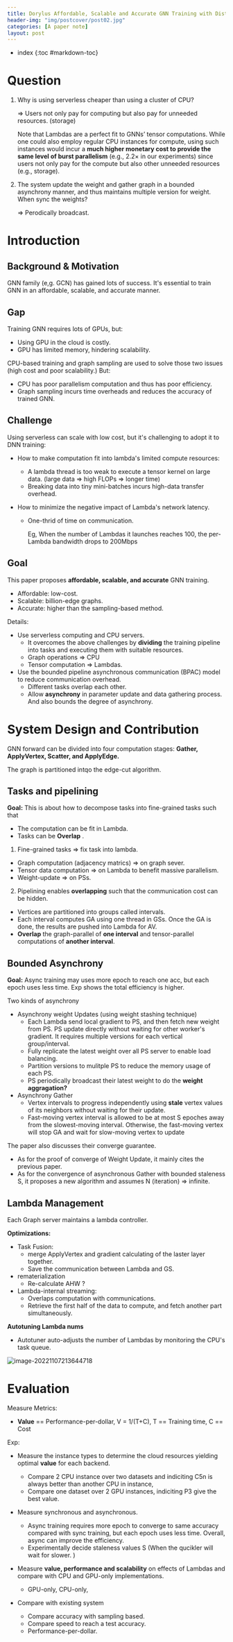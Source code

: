 ```yaml
---
title: Dorylus Affordable, Scalable and Accurate GNN Training with Distributed CPU Servers and Serverless Threads
header-img: "img/postcover/post02.jpg"
categories: [A paper note]
layout: post
---
```


- index
{:toc #markdown-toc}

# Question

1. Why is using serverless cheaper than using a cluster of CPU?

   => Users not only pay for computing but also pay for unneeded resources. (storage)

   Note that Lambdas are a perfect fit to GNNs’ tensor computations. While one could also employ regular CPU instances for compute, using such instances would incur a **much higher monetary cost to provide the same level of burst parallelism** (e.g., 2.2× in our experiments) since users not only pay for the compute but also other unneeded resources (e.g., storage).

2. The system update the weight and gather graph in a bounded asynchrony manner, and thus maintains multiple version for weight. When sync the weights?

   => Perodically broadcast.

# Introduction

## Background & Motivation

GNN family (e,g. GCN) has gained lots of success. It's essential to train GNN in an affordable, scalable, and accurate manner.

## Gap

Training GNN requires lots of GPUs, but:

- Using GPU in the cloud is costly. 
- GPU has limited memory, hindering scalability. 

CPU-based training and graph sampling are used to solve those two issues (high cost and poor scalability.)  But:

- CPU has poor parallelism computation and thus has poor efficiency. 
- Graph sampling incurs time overheads and reduces the accuracy of trained GNN.

## Challenge

Using serverless can scale with low cost, but it's challenging to adopt it to DNN training:

- How to make computation fit into lambda's limited compute resources: 

  - A lambda thread is too weak to execute a tensor kernel on large data. (large data => high FLOPs => longer time)
  - Breaking data into tiny mini-batches incurs high-data transfer overhead.

- How to minimize the negative impact of Lambda's network latency. 

  - One-thrid of time on communication. 

    Eg, When the number of Lambdas it launches reaches 100, the per-Lambda bandwidth drops to 200Mbps

## Goal

This paper proposes **affordable, scalable, and accurate** GNN training. 

- Affordable: low-cost.
- Scalable: billion-edge graphs.
- Accurate: higher than the sampling-based method.

Details:

- Use serverless computing and CPU servers. 
  - It overcomes the above challenges by **dividing** the training pipeline into tasks and executing them with suitable resources. 
  - Graph operations => CPU
  - Tensor computation => Lambdas.
- Use the bounded pipeline asynchronous communication (BPAC) model to reduce communication overhead. 
  - Different tasks overlap each other.
  - Allow **asynchrony** in parameter update and data gathering process. And also bounds the degree of asynchrony.

# System Design and Contribution

GNN forward can be divided into four computation stages: **Gather, ApplyVertex, Scatter, and ApplyEdge.** 

The graph is partitioned intqo the edge-cut algorithm.

## Tasks and pipelining

**Goal:** This is about how to decompose tasks into fine-grained tasks such that 

- The computation can be fit in Lambda.
- Tasks can be **Overlap** .

1. Fine-grained tasks => fix task into lambda.

- Graph computation (adjacency matrics) => on graph sever.
- Tensor data computation => on Lambda to benefit massive parallelism.
- Weight-update => on PSs.

2. Pipelining enables **overlapping** such that the communication cost can be hidden. 

- Vertices are partitioned into groups called intervals. 
- Each interval computes GA using one thread in GSs. Once the GA is done, the results are pushed into Lambda for AV.
- **Overlap** the graph-parallel of **one interval** and tensor-parallel computations of **another interval**.  

## Bounded Asynchrony

**Goal:** Async training may uses more epoch to reach one acc, but each epoch uses less time. Exp shows the total efficiency is higher. 

Two kinds of asynchrony

- Asynchrony weight Updates (using weight stashing technique)
  - Each Lambda send local gradient to PS, and then fetch new weight from PS. PS update directly without waiting for other worker's gradient. It requires multiple versions for each vertical group/interval.
  - Fully replicate the latest weight over all PS server to enable load balancing. 
  - Partition versions to mulitple PS to reduce the memory usage of each PS.
  - PS periodically broadcast their latest weight to do the **weight aggragation?**
- Asynchrony Gather
  - Vertex intervals to progress independently using **stale** vertex values of its neighbors without waiting for their update.
  - Fast-moving vertex interval is allowed to be at most S epoches away from the slowest-moving interval. Otherwise, the fast-moving vertex will stop GA and wait for slow-moving vertex to update

The paper also discusses their converge guarantee. 

- As for the proof of converge of Weight Update, it mainly cites the previous paper. 
- As for the convergence of asynchronous Gather with bounded staleness S, it proposes a new algorithm and assumes N (iteration) => infinite.

## Lambda Management

Each Graph server maintains a lambda controller. 

**Optimizations:**

- Task Fusion: 
  - merge ApplyVertex and gradient calculating of the laster layer together. 
  - Save the communication between Lambda and GS.
- rematerialization
  - Re-calculate AHW ?
- Lambda-internal streaming:
  - Overlaps computation with communications.
  - Retrieve the first half of the data to compute, and fetch another part simultaneously. 

**Autotuning Lambda nums**

- Autotuner auto-adjusts the number of Lambdas by monitoring the CPU's task queue. 

![image-20221107213644718](../../img/a_img_store/image-20221107213644718.png)

# Evaluation

Measure Metrics:

- **Value** == Performance-per-dollar, V = 1/(T+C), T == Training time, C == Cost

Exp:

- Measure the instance types to determine the cloud resources yielding optimal **value** for each backend. 
  - Compare 2 CPU instance over two datasets and indiciting C5n is always better than another CPU in instance, 
  - Compare one dataset over 2 GPU instances, indiciting P3 give the best value. 
- Measure synchronous and asynchronous.
  - Async training requires more epoch to converge to same accuracy compared with sync training, but each epoch uses less time. Overall, async can improve the efficiency. 
  - Experimentally decide staleness values S (When the qucikler will wait for slower. )
- Measure **value, performance and scalability** on effects of Lambdas and compare with CPU and GPU-only implementations.
  - GPU-only, CPU-only, 

- Compare with existing system 
  - Compare accuracy with sampling based.
  - Compare speed to reach a test accuracy. 
  - Performance-per-dollar. 